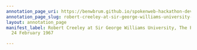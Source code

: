 ```yaml
---
annotation_page_uri: https://benwbrum.github.io/spokenweb-hackathon-development-noterms/annotations/robert-creeley-at-sir-george-williams-university-the-poetry-series-24-february-1967-canvas-1-introducer.json
annotation_page_slug: robert-creeley-at-sir-george-williams-university-the-poetry-series-24-february-1967-canvas-1-introducer
layout: annotation_page
manifest_label: Robert Creeley at Sir George Williams University, The Poetry Series,
  24 February 1967

---
```

